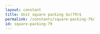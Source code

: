 ```yaml
---
layout: constant
title: Unit square packing $s(79)$
permalink: /constants/square-packing-79/
id: square-packing-79
---
```

